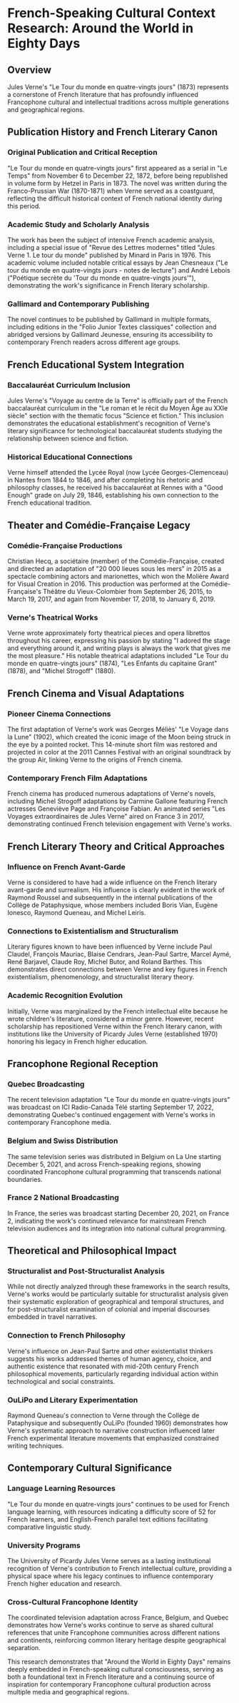 # French-Speaking Cultural Context Research: Around the World in Eighty Days

## Overview
Jules Verne's "Le Tour du monde en quatre-vingts jours" (1873) represents a cornerstone of French literature that has profoundly influenced Francophone cultural and intellectual traditions across multiple generations and geographical regions.

## Publication History and French Literary Canon

### Original Publication and Critical Reception
"Le Tour du monde en quatre-vingts jours" first appeared as a serial in "Le Temps" from November 6 to December 22, 1872, before being republished in volume form by Hetzel in Paris in 1873. The novel was written during the Franco-Prussian War (1870-1871) when Verne served as a coastguard, reflecting the difficult historical context of French national identity during this period.

### Academic Study and Scholarly Analysis
The work has been the subject of intensive French academic analysis, including a special issue of "Revue des Lettres modernes" titled "Jules Verne 1. Le tour du monde" published by Minard in Paris in 1976. This academic volume included notable critical essays by Jean Chesneaux ("Le tour du monde en quatre-vingts jours - notes de lecture") and André Lebois ("Poétique secrète du 'Tour du monde en quatre-vingts jours'"), demonstrating the work's significance in French literary scholarship.

### Gallimard and Contemporary Publishing
The novel continues to be published by Gallimard in multiple formats, including editions in the "Folio Junior Textes classiques" collection and abridged versions by Gallimard Jeunesse, ensuring its accessibility to contemporary French readers across different age groups.

## French Educational System Integration

### Baccalauréat Curriculum Inclusion
Jules Verne's "Voyage au centre de la Terre" is officially part of the French baccalauréat curriculum in the "Le roman et le récit du Moyen Âge au XXIe siècle" section with the thematic focus "Science et fiction." This inclusion demonstrates the educational establishment's recognition of Verne's literary significance for technological baccalauréat students studying the relationship between science and fiction.

### Historical Educational Connections
Verne himself attended the Lycée Royal (now Lycée Georges-Clemenceau) in Nantes from 1844 to 1846, and after completing his rhetoric and philosophy classes, he received his baccalauréat at Rennes with a "Good Enough" grade on July 29, 1846, establishing his own connection to the French educational tradition.

## Theater and Comédie-Française Legacy

### Comédie-Française Productions
Christian Hecq, a sociétaire (member) of the Comédie-Française, created and directed an adaptation of "20 000 lieues sous les mers" in 2015 as a spectacle combining actors and marionettes, which won the Molière Award for Visual Creation in 2016. This production was performed at the Comédie-Française's Théâtre du Vieux-Colombier from September 26, 2015, to March 19, 2017, and again from November 17, 2018, to January 6, 2019.

### Verne's Theatrical Works
Verne wrote approximately forty theatrical pieces and opera librettos throughout his career, expressing his passion by stating "I adored the stage and everything around it, and writing plays is always the work that gives me the most pleasure." His notable theatrical adaptations included "Le Tour du monde en quatre-vingts jours" (1874), "Les Enfants du capitaine Grant" (1878), and "Michel Strogoff" (1880).

## French Cinema and Visual Adaptations

### Pioneer Cinema Connections
The first adaptation of Verne's work was Georges Méliès' "Le Voyage dans la Lune" (1902), which created the iconic image of the Moon being struck in the eye by a pointed rocket. This 14-minute short film was restored and projected in color at the 2011 Cannes Festival with an original soundtrack by the group Air, linking Verne to the origins of French cinema.

### Contemporary French Film Adaptations
French cinema has produced numerous adaptations of Verne's novels, including Michel Strogoff adaptations by Carmine Gallone featuring French actresses Geneviève Page and Françoise Fabian. An animated series "Les Voyages extraordinaires de Jules Verne" aired on France 3 in 2017, demonstrating continued French television engagement with Verne's works.

## French Literary Theory and Critical Approaches

### Influence on French Avant-Garde
Verne is considered to have had a wide influence on the French literary avant-garde and surrealism. His influence is clearly evident in the work of Raymond Roussel and subsequently in the internal publications of the Collège de Pataphysique, whose members included Boris Vian, Eugène Ionesco, Raymond Queneau, and Michel Leiris.

### Connections to Existentialism and Structuralism
Literary figures known to have been influenced by Verne include Paul Claudel, François Mauriac, Blaise Cendrars, Jean-Paul Sartre, Marcel Aymé, René Barjavel, Claude Roy, Michel Butor, and Roland Barthes. This demonstrates direct connections between Verne and key figures in French existentialism, phenomenology, and structuralist literary theory.

### Academic Recognition Evolution
Initially, Verne was marginalized by the French intellectual elite because he wrote children's literature, considered a minor genre. However, recent scholarship has repositioned Verne within the French literary canon, with institutions like the University of Picardy Jules Verne (established 1970) honoring his legacy in French higher education.

## Francophone Regional Reception

### Quebec Broadcasting
The recent television adaptation "Le Tour du monde en quatre-vingts jours" was broadcast on ICI Radio-Canada Télé starting September 17, 2022, demonstrating Quebec's continued engagement with Verne's works in contemporary Francophone media.

### Belgium and Swiss Distribution
The same television series was distributed in Belgium on La Une starting December 5, 2021, and across French-speaking regions, showing coordinated Francophone cultural programming that transcends national boundaries.

### France 2 National Broadcasting
In France, the series was broadcast starting December 20, 2021, on France 2, indicating the work's continued relevance for mainstream French television audiences and its integration into national cultural programming.

## Theoretical and Philosophical Impact

### Structuralist and Post-Structuralist Analysis
While not directly analyzed through these frameworks in the search results, Verne's works would be particularly suitable for structuralist analysis given their systematic exploration of geographical and temporal structures, and for post-structuralist examination of colonial and imperial discourses embedded in travel narratives.

### Connection to French Philosophy
Verne's influence on Jean-Paul Sartre and other existentialist thinkers suggests his works addressed themes of human agency, choice, and authentic existence that resonated with mid-20th century French philosophical movements, particularly regarding individual action within technological and social constraints.

### OuLiPo and Literary Experimentation
Raymond Queneau's connection to Verne through the Collège de Pataphysique and subsequently OuLiPo (founded 1960) demonstrates how Verne's systematic approach to narrative construction influenced later French experimental literature movements that emphasized constrained writing techniques.

## Contemporary Cultural Significance

### Language Learning Resources
"Le Tour du monde en quatre-vingts jours" continues to be used for French language learning, with resources indicating a difficulty score of 52 for French learners, and English-French parallel text editions facilitating comparative linguistic study.

### University Programs
The University of Picardy Jules Verne serves as a lasting institutional recognition of Verne's contribution to French intellectual culture, providing a physical space where his legacy continues to influence contemporary French higher education and research.

### Cross-Cultural Francophone Identity
The coordinated television adaptation across France, Belgium, and Quebec demonstrates how Verne's works continue to serve as shared cultural references that unite Francophone communities across different nations and continents, reinforcing common literary heritage despite geographical separation.

This research demonstrates that "Around the World in Eighty Days" remains deeply embedded in French-speaking cultural consciousness, serving as both a foundational text in French literature and a continuing source of inspiration for contemporary Francophone cultural production across multiple media and geographical regions.